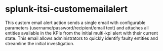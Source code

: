 # splunk-itsi-customemailalert
This custom email alert action sends a single email with configurable parameters (username/password/recipient/email text) and attaches all entities available in the KPIs from the initial multi-kpi alert with their current state. This email allows administrators to quickly identify faulty entities and streamline the initial investigation.
